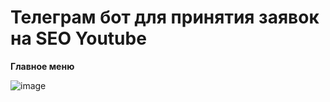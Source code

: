 # Телеграм бот для принятия заявок на SEO Youtube
<b>Главное меню</b>

![image](https://github.com/SadOnsGit/SeoBot/assets/137269246/a68e1970-f4c8-4ea5-ae05-350c5249ae78)

